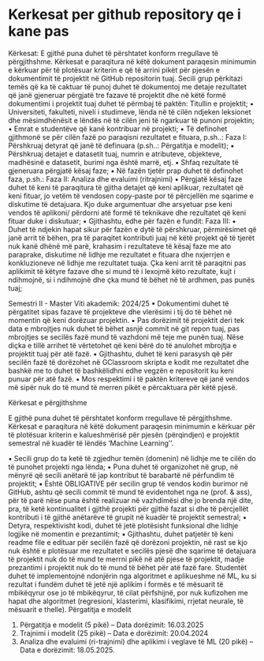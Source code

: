 # Kerkesat per github repository qe i kane pas
Kërkesat:
E gjithë puna duhet të përshtatet konform rregullave të përgjithshme. Kërkesat e paraqitura në këtë
dokument paraqesin minimumin e kërkuar për të plotësuar kriterin e që të arrini pikët për pjesën e
dokumentimit të projektit në GitHub repositorin tuaj. Secili grup përkitazi temës që ka të caktuar
të punoj duhet të dokumentoj me detaje rezultatet që janë gjeneruar përgjatë tre fazave të
projektit dhe në këtë formë dokumentimi i projektit tuaj duhet të përmbaj të paktën:
  Titullin e projektit;
▪ Universiteti, fakulteti, niveli i studimeve, lënda në të cilën ndjeken leksionet dhe
mësimdhënësit e lëndës në të cilën jeni të ngarkuar të punoni projektin;
▪ Emrat e studentëve që kanë kontribuar në projekti;
▪ Të definohet gjithmonë se për cilën fazë po paraqisni rezultatet e fituara, p.sh..:
Faza I: Përshkruaj detyrat që janë të definuara (p.sh..: Përgatitja e modelit);
▪ Përshkruaj detajet e datasetit tuaj, numrin e atributeve, objekteve, madhësinë e datasetit,
burimi nga është marrë, etj.
▪ Shfaq rezultate të gjeneruara përgjatë kësaj faze;
▪ Në fazën tjetër prap duhet të definohet faza, p.sh.:
Faza II: Analiza dhe evaluimi (ritrajnimi)
▪ Përgjatë kësaj faze duhet të keni të paraqitura të gjitha detajet që keni aplikuar, rezultatet
që keni fituar, jo vetëm të vendosen copy-paste por të përcjellën me sqarime e diskutime të
detajuara. Kjo duke argumentuar dhe arsyetuar pse keni vendos të aplikoni/ përdorni atë
formë të teknikave dhe rezultatet që keni fituar duke i diskutuar;
▪ Gjithashtu, edhe për fazën e fundit:
Faza III:
▪ Duhet të ndjekin hapat sikur për fazën e dytë të përshkruar, përmirësimet që janë arrit të
bëhen, pra të paraqitet kontributi juaj në këtë projekt që të tjerët nuk kanë dhënë më parë,
krahasim i rezultateve të kësaj faze me ato paraprake, diskutime në lidhje me rezultatet e
fituara dhe nxjerrjen e konkluzioneve në lidhje me rezultatet tuaja. Çka keni arrit të
paraqitni pas aplikimit të këtyre fazave dhe si mund të i lexojmë këto rezultate, kujt i
ndihmojnë, si i ndihmojnë dhe çka mund të bëhet në të ardhmen, pas punës tuaj;

Semestri II - Master Viti akademik: 2024/25
▪ Dokumentimi duhet të përgatitet sipas fazave të projekteve dhe vlerësimi i tij do të bëhet
në momentin që keni dorëzuar projektin.
▪ Pas dorëzimit të projektit deri tek data e mbrojtjes nuk duhet të bëhet asnjë commit
në git repon tuaj, pas mbrojtjes se secilës fazë mund të vazhdoni më teje me punën
tuaj. Nëse diçka e tillë arrihet të vërtetohet që keni bërë do të anulohet mbrojtja e
projektit tuaj për atë fazë.
▪ Gjithashtu, duhet të keni parasysh që për secilën fazë të dorëzohet në GClassroom
skripta e kodit me rezultatet dhe bashkë me to duhet të bashkëlidhni edhe vegzën e
repositorit ku keni punuar për atë fazë.
▪ Mos respektimi i të paktën kritereve që janë vendos më sipër nuk do të mund të
merren pikët e përcaktuara për këtë pjesë.



Kërkesat e përgjithshme

E gjithë puna duhet të përshtatet konform rregullave të përgjithshme. Kërkesat e paraqitura në këtë
dokument paraqesin minimumin e kërkuar për të plotësuar kriterin e kalueshmërisë për pjesën
(përqindjen) e projektit semestral në kuadër të lëndës ‘Machine Learning’’.

▪ Secili grup do ta ketë të zgjedhur temën (domenin) në lidhje me te cilën do të punohet
projekti nga lënda;
▪ Puna duhet të organizohet në grup, në mënyrë që secili anëtarë të jap kontribut të
barabartë në përfundim të projektit;
▪ Është OBLIGATIVE për secilin grup të vendos kodin burimor në GitHub, ashtu që secili
commit të mund të evidentohet nga ne (prof. & ass), për të parë nëse puna është realizuar
në vazhdimësi dhe jo brenda një dite, pra, të ketë kontinualitet i gjithë projekti për gjithë
fazat si dhe të përcjellët kontributi i të gjithë anëtarëve të grupit në kuadër të projektit
semestral;
▪ Detyra, respektivisht kodi, duhet të jetë plotësisht funksional dhe lidhje logjike në
momentin e prezantimit;
▪ Gjithashtu, duhet patjetër të keni readme file e edituar për secilën fazë që dorëzoni
projektin, në rast se kjo nuk është e plotësuar me rezultatet e secilës pjesë dhe sqarime të
detajuara të projektit nuk do të mund te merrni pikë në atë pjese të projektit, madje
prezantimi i projektit nuk do të mund të bëhet për atë fazë fare.
Studentët duhet të implementojnë ndonjërin nga algoritmet e aplikueshme në ML, ku si rezultat i
fundëm duhet të jetë një aplikim i formës e të mësuarit të mbikëqyrur ose jo të mbikëqyrur, të cilat
përfshijnë, por nuk kufizohen me hapat dhe algoritmet (regresioni, klasterimi, klasifikimi, rrjetat
neurale, të mësuarit e thelle).
Përgatitja e modelit
1. Përgatitja e modelit (5 pikë) – Data dorëzimit: 16.03.2025
2. Trajnimi i modelit (25 pikë) – Data e dorëzimit: 20.04.2024
3. Analiza dhe evaluimi (ri-trajnimi) dhe aplikimi i veglave të ML (20 pikë) – Data e
dorëzimit: 18.05.2025.
